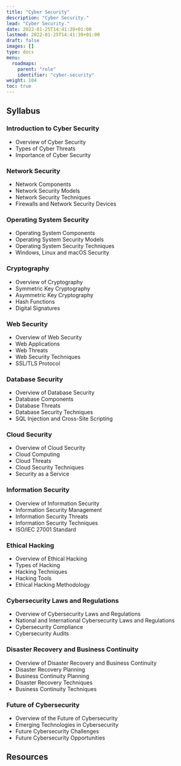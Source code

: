 ```yaml
---
title: "Cyber Security"
description: "Cyber Security."
lead: "Cyber Security."
date: 2022-01-25T14:41:39+01:00
lastmod: 2022-01-25T14:41:39+01:00
draft: false
images: []
type: docs
menu:
  roadmaps:
    parent: "role"
    identifier: "cyber-security"
weight: 104
toc: true
---
```


## Syllabus

### Introduction to Cyber Security
 - Overview of Cyber Security
 - Types of Cyber Threats
 - Importance of Cyber Security

### Network Security
 - Network Components
 - Network Security Models
 - Network Security Techniques
 - Firewalls and Network Security Devices

### Operating System Security
 - Operating System Components
 - Operating System Security Models
 - Operating System Security Techniques
 - Windows, Linux and macOS Security

### Cryptography
 - Overview of Cryptography
 - Symmetric Key Cryptography
 - Asymmetric Key Cryptography
 - Hash Functions
 - Digital Signatures

### Web Security
 - Overview of Web Security
 - Web Applications
 - Web Threats
 - Web Security Techniques
 - SSL/TLS Protocol

### Database Security
 - Overview of Database Security
 - Database Components
 - Database Threats
 - Database Security Techniques
 - SQL Injection and Cross-Site Scripting

### Cloud Security
 - Overview of Cloud Security
 - Cloud Computing
 - Cloud Threats
 - Cloud Security Techniques
 - Security as a Service

### Information Security
 - Overview of Information Security
 - Information Security Management
 - Information Security Threats
 - Information Security Techniques
 - ISO/IEC 27001 Standard

### Ethical Hacking
 - Overview of Ethical Hacking
 - Types of Hacking
 - Hacking Techniques
 - Hacking Tools
 - Ethical Hacking Methodology

### Cybersecurity Laws and Regulations
 - Overview of Cybersecurity Laws and Regulations
 - National and International Cybersecurity Laws and Regulations
 - Cybersecurity Compliance
 - Cybersecurity Audits

### Disaster Recovery and Business Continuity
 - Overview of Disaster Recovery and Business Continuity
 - Disaster Recovery Planning
 - Business Continuity Planning
 - Disaster Recovery Techniques
 - Business Continuity Techniques

### Future of Cybersecurity
 - Overview of the Future of Cybersecurity
 - Emerging Technologies in Cybersecurity
 - Future Cybersecurity Challenges
 - Future Cybersecurity Opportunities

## Resources
